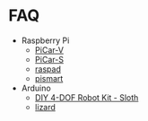 
# FAQ

 - Raspberry Pi
   - [PiCar-V](source/raspberrypi/picar-v.md)
   - [PiCar-S](source/raspberrypi/picar-s.md)
   - [raspad](source/raspberrypi/raspad.md)
   - [pismart](source/raspberrypi/Pismart.md)
 - Arduino
   - [DIY 4-DOF Robot Kit - Sloth](source/arduino/sloth.md)
   - [lizard](source/arduino/lizard.md)